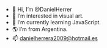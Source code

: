 - 👋 Hi, I’m @DanielHerrer
- 👀 I’m interested in visual art.
- 🌱 I’m currently learning JavaScript.
- 🌎 I’m from Argentina.
- 📫 danielherrera2009@hotmail.es
